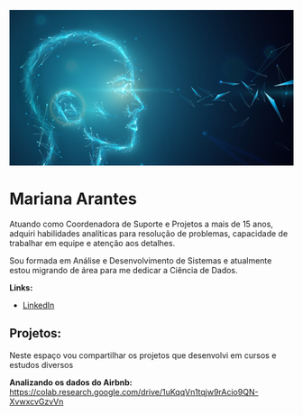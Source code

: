 <p align="C:\ANALISE DADOS">
  <img src="banner2.jpg" >
</p>

# Mariana Arantes

Atuando como Coordenadora de Suporte e Projetos a mais de 15 anos, adquiri habilidades analíticas para resolução de problemas, capacidade de trabalhar em equipe e atenção aos detalhes. 

Sou formada em Análise e Desenvolvimento de Sistemas e atualmente estou migrando de área para me dedicar a Ciência de Dados.

**Links:**
* [LinkedIn](www.linkedin.com/in/mariana-arantes-b830b7129)


## Projetos:
Neste espaço vou compartilhar os projetos que desenvolvi em cursos e estudos diversos

**Analizando os dados do Airbnb:** https://colab.research.google.com/drive/1uKqqVn1tqjw9rAcio9QN-XvwxcvGzvVn
